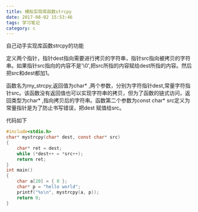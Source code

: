```yaml
---
title: 模拟实现库函数strcpy
date: 2017-08-02 15:53:46
tags: 学习笔记
category: c 
---
```

自己动手实现库函数strcpy的功能
<!--more-->
定义两个指针，指针dest指向需要进行拷贝的字符串，指针src指向被拷贝的字符串。如果指针src指向的内容不是'\0',把src所指的内容赋给dest所指的内容。然后把src和dest都加1。

函数名为my_strcpy,返回值为char* ,两个参数，分别为字符指针dest,常量字符指针src。该函数没有返回值也可以实现字符串的拷贝，但为了函数的链式访问，返回类型为char* ,指向拷贝后的字符串。函数第二个参数为const char* src定义为常量指针是为了防止书写错误，把dest 赋值给src。

代码如下
```c 
#include<stdio.h>
char* mystrcpy(char* dest, const char* src)
{
	char* ret = dest;
	while (*dest++ = *src++);
	return ret;
}
int main()
{
	char a[20] = { 0 };
	char* p = "hello world";
	printf("%s\n", mystrcpy(a, p));
	return 0;
}
```